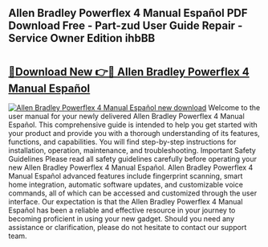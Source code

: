 ## Allen Bradley Powerflex 4 Manual Español PDF Download Free - Part-zud User Guide Repair - Service Owner Edition ihbBB

# <h2><a href="http://bc12415.oget.top/?id=Allen+Bradley+Powerflex+4+Manual+Espa%c3%b1ol">🔗Download New 👉🔴 Allen Bradley Powerflex 4 Manual Español</a></h2>

[![Allen Bradley Powerflex 4 Manual Español new download](https://i.imgur.com/5g1atiW.png)](http://bc12415.oget.top/?id=Allen+Bradley+Powerflex+4+Manual+Espa%c3%b1ol)
Welcome to the user manual for your newly delivered Allen Bradley Powerflex 4 Manual Español. This comprehensive guide is intended to help you get started with your product and provide you with a thorough understanding of its features, functions, and capabilities. You will find step-by-step instructions for installation, operation, maintenance, and troubleshooting. Important Safety Guidelines Please read all safety guidelines carefully before operating your new Allen Bradley Powerflex 4 Manual Español. Allen Bradley Powerflex 4 Manual Español advanced features include fingerprint scanning, smart home integration, automatic software updates, and customizable voice commands, all of which can be accessed and customized through the user interface. Our expectation is that the Allen Bradley Powerflex 4 Manual Español has been a reliable and effective resource in your journey to becoming proficient in using your new gadget. Should you need any assistance or clarification, please do not hesitate to contact our support team.
